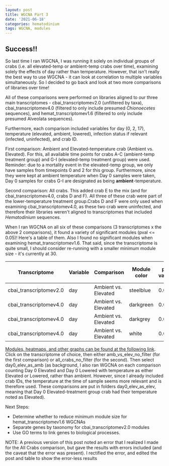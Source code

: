 ```yaml
---
layout: post
title: WGCNA Part 3
date: '2021-06-18'
categories: hematodinium
tags: WGCNA, modules
---
```


## Success!!

So last time I ran WGCNA, I was running it solely on individual groups of crabs (i.e. all elevated-temp or ambient-temp crabs over time), examining solely the effects of day rather than temperature. However, that isn't really the best way to use WGCNA - it can look at correlation to multiple variables simultaneously. So I decided to go back and look at two more comparisons of libraries over time!

All of these comparisons were performed on libraries aligned to our three main transcriptomes - cbai_transcriptomev2.0 (unfiltered by taxa), cbai_transcriptomev4.0 (filtered to only include presumed _Chionoecetes_ sequences), and hemat_transcriptomev1.6 (filtered to only include presumed Alveolata sequences).

Furthermore, each comparison included variables for day (0, 2, 17), temperature (elevated, ambient, lowered), infection status if relevant (infected, uninfected), and crab ID.

First comparison: Ambient and Elevated-temperature crab (Ambient vs. Elevated). For this, all available time points for crabs A-C (ambient-temp treatment group) and G-I (elevated-temp treatment group) were used. Reminder: due to a mortality event in the elevated-temp group, we only have samples from timepoints 0 and 2 for this group. Furthermore, since they were kept at ambient temperature when Day 0 samples were taken, Day 0 samples for crabs G-I are designated as being **ambient**-temperature.

Second comparison: All crabs. This added crab E to the mix (and for cbai_transcriptomev4.0, crabs D and F). All three of these crab were part of the lower-temperature treatment group.Crabs D and F were only used when examining cbai_transcriptomev4.0, as these two crab were uninfected, and therefore their libraries weren't aligned to transcriptomes that included _Hematodinium_ sequences.

When I ran WGCNA on all six of these comparisons (3 transcriptomes x the above 2 comparisons), it found a variety of significant modules (pval <= 0.05)! Here's a table of them. Also I found no significant modules when examining hemat_transcriptomev1.6. That said, since the transcriptome is quite small, I should consider re-running with a smaller minimum module size - it's currently at 30.

| Transcriptome          | Variable | Comparison           | Module color | p-value | Number of genes |
|------------------------|----------|----------------------|--------------|---------|-----------------|
| cbai_transcriptomev2.0 | day      | Ambient vs. Elevated | steelblue    | 0.04    | 656             |
| cbai_transcriptomev4.0 | day      | Ambient vs. Elevated | darkgreen    | 0.02    | 90              |
| cbai_transcriptomev4.0 | day      | Ambient vs. Elevated | darkgrey     | 0.01    | 399             |
| cbai_transcriptomev4.0 | day      | Ambient vs. Elevated | white        | 0.02    | 43              |

[Modules, heatmaps, and other graphs can be found at the following link](https://github.com/afcoyle/hemat_bairdi_transcriptome/tree/main/output/WGCNA_output). Click on the transcriptome of choice, then either amb_vs_elev_no_filter (for the first comparison) or all_crabs_no_filter (for the second). Then select day0_elev_as_amb (as background, I also ran WGCNA on each comparison counting Day 0 Elevated and Day 0 Lowered with temperature as either Elevated or Lowered, rather than ambient. However, since I already included crab IDs, the temperature at the time of sample seems more relevant and is therefore used. These comparisons are put in folders day0_elev_as_elev, meaning that Day 0 Elevated-treatment group crab had their temperature noted as Elevated).

Next Steps:
- Determine whether to reduce minimum module size for hemat_transcriptomev1.6 WGCNAs
- Separate genes by taxonomy for cbai_transcriptomev2.0 modules
- Use GO terms to link genes to biological processes. 

NOTE: A previous version of this post noted an error that I realized I made for the All Crabs comparison, but gave the results with errors included (and the caveat that the error was present). I rectified the error, and edited the post and table to show the error-less results